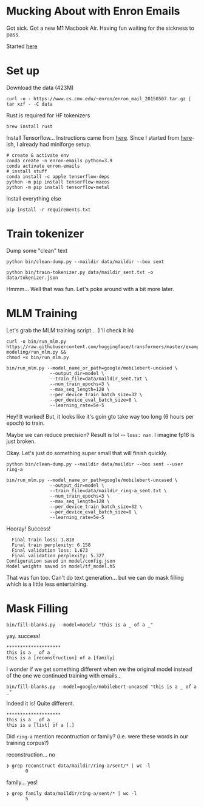 Mucking About with Enron Emails
===============================

Got sick. Got a new M1 Macbook Air. Having fun waiting for the sickness to pass. 

Started [here](https://www.cs.cmu.edu/~enron/)


Set up
======

Download the data (423M)

```shell
curl -o - https://www.cs.cmu.edu/~enron/enron_mail_20150507.tar.gz | tar xzf - -C data

```

Rust is required for HF tokenizers

```shell
brew install rust
```

Install Tensorflow... Instructions came from [here](https://developer.apple.com/metal/tensorflow-plugin/). Since I started from [here](https://github.com/riklopfer/DarwinZSH)-ish, I already had miniforge setup. 

```shell
# create & activate env
conda create -n enron-emails python=3.9
conda activate enron-emails
# install stuff
conda install -c apple tensorflow-deps
python -m pip install tensorflow-macos
python -m pip install tensorflow-metal

```

Install everything else

```shell
pip install -r requirements.txt
```



Train tokenizer
===============

Dump some "clean" text

```shell
python bin/clean-dump.py --maildir data/maildir --box sent 

```

```shell
python bin/train-tokenizer.py data/maildir_sent.txt -o data/tokenizer.json
```

Hmmm... Well that was fun. Let's poke around with a bit more later. 


MLM Training
============

Let's grab the MLM training script... (I'll check it in)

```shell
curl -o bin/run_mlm.py https://raw.githubusercontent.com/huggingface/transformers/master/examples/tensorflow/language-modeling/run_mlm.py && 
chmod +x bin/run_mlm.py
```

```shell
bin/run_mlm.py --model_name_or_path=google/mobilebert-uncased \
				--output_dir=model \
				--train_file=data/maildir_sent.txt \
				--num_train_epochs=3 \
				--max_seq_length=128 \
				--per_device_train_batch_size=32 \
				--per_device_eval_batch_size=8 \
				--learning_rate=5e-5 

```

Hey! It worked! But, it looks like it's goin gto take way too long (6 hours per epoch) to train. 

Maybe we can reduce precision? Result is lol -- `loss: nan`. I imagine fp16 is just broken. 

Okay. Let's just do something super small that will finish quickly. 

```shell
python bin/clean-dump.py --maildir data/maildir --box sent --user ring-a
```

```shell
bin/run_mlm.py --model_name_or_path=google/mobilebert-uncased \
				--output_dir=model \
				--train_file=data/maildir_ring-a_sent.txt \
				--num_train_epochs=3 \
				--max_seq_length=128 \
				--per_device_train_batch_size=32 \
				--per_device_eval_batch_size=8 \
				--learning_rate=5e-5 

```


Hooray! Success! 

```
  Final train loss: 1.818
  Final train perplexity: 6.158
  Final validation loss: 1.673
  Final validation perplexity: 5.327
Configuration saved in model/config.json
Model weights saved in model/tf_model.h5
```

That was fun too. Can't do text generation... but we can do mask filling which is a little less entertaining. 


Mask Filling
============

```shell
bin/fill-blanks.py --model=model/ "this is a _ of a _"
```

yay. success! 

```
********************
this is a _ of a _
this is a [reconstruction] of a [family]
```

I wonder if we get something different when we the original model instead of the one we continued training with emails... 

```shell
bin/fill-blanks.py --model=google/mobilebert-uncased "this is a _ of a _"
```

Indeed it is! Quite different. 

```
********************
this is a _ of a _
this is a [list] of a [.]
```

Did `ring-a` mention recontruction or family? (i.e. were these words in our training corpus?)

reconstruction... no

```
❯ grep reconstruct data/maildir/ring-a/sent/* | wc -l
       0
```

family... yes! 

```
❯ grep family data/maildir/ring-a/sent/* | wc -l
       5
```